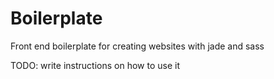 # Boilerplate
Front end boilerplate for creating websites with jade and sass

TODO: write instructions on how to use it
